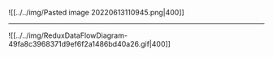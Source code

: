 ![[../../img/Pasted image 20220613110945.png|400]]

---

![[../../img/ReduxDataFlowDiagram-49fa8c3968371d9ef6f2a1486bd40a26.gif|400]]